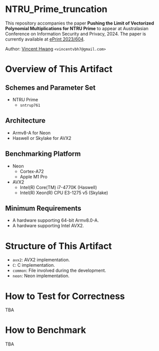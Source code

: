 # NTRU_Prime_truncation

This repository accompanies the paper
**Pushing the Limit of Vectorized Polynomial Multiplications for NTRU Prime**
to appear at Australasian Conference on Information Security and Privacy, 2024.
The paper is currently available at [ePrint 2023/604](https://eprint.iacr.org/2023/604).

Author: [Vincent Hwang](https://vincentvbh.github.io/) `<vincentvbh7@gmail.com>`

# Overview of This Artifact

## Schemes and Parameter Set
- NTRU Prime
    - `sntrup761`

## Architecture
- Armv8-A for Neon
- Haswell or Skylake for AVX2

## Benchmarking Platform
- Neon
    - Cortex-A72
    - Apple M1 Pro
- AVX2
    - Intel(R) Core(TM) i7-4770K (Haswell)
    - Intel(R) Xeon(R) CPU E3-1275 v5 (Skylake)

## Minimum Requirements
- A hardware supporting 64-bit Armv8.0-A.
- A hardware supporting Intel AVX2.

# Structure of This Artifact
- `avx2`: AVX2 implementation.
- `C`: C implementation.
- `common`: File involved during the development.
- `neon`: Neon implementation.

# How to Test for Correctness

TBA

# How to Benchmark

TBA
